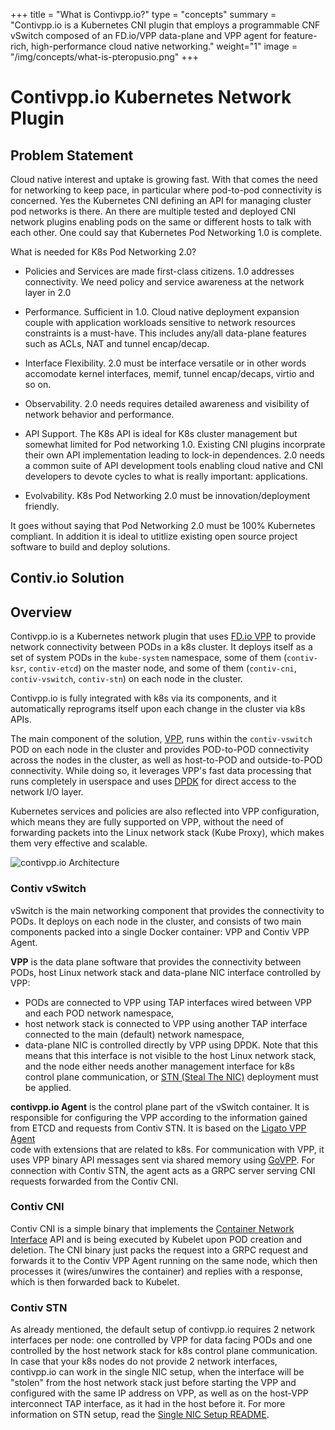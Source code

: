 +++
title = "What is Contivpp.io?"
type = "concepts"
summary = "Contivpp.io is a Kubernetes CNI plugin that employs a programmable CNF vSwitch composed of an FD.io/VPP data-plane and VPP agent for feature-rich, high-performance cloud native networking."
weight="1"
image = "/img/concepts/what-is-pteropusio.png"
+++



# Contivpp.io Kubernetes Network Plugin

## Problem Statement

Cloud native interest and uptake is growing fast. With that comes the need for networking to keep pace, in particular where pod-to-pod connectivity is concerned. Yes the Kubernetes CNI defining an API for managing cluster pod networks is there. An there are multiple tested and deployed CNI network plugins enabling pods on the same or different hosts to talk with each other. One could say that Kubernetes Pod Networking 1.0 is complete.

What is needed for K8s Pod Networking 2.0?

- Policies and Services are made first-class citizens. 1.0 addresses connectivity. We need policy and service awareness at the network layer in 2.0

- Performance. Sufficient in 1.0. Cloud native deployment expansion couple with application workloads sensitive to network resources constraints is a must-have. This includes any/all data-plane features such as ACLs, NAT and tunnel encap/decap.

- Interface Flexibility. 2.0 must be interface versatile or in other words accomodate kernel interfaces, memif, tunnel encap/decaps, virtio and so on. 

- Observability. 2.0 needs requires detailed awareness and visibility of network behavior and performance.  

- API Support. The K8s API is ideal for K8s cluster management but somewhat limited for Pod networking 1.0. Existing CNI plugins incorprate their own API implementation leading to lock-in dependences. 2.0 needs a common suite of API development tools enabling cloud native and CNI developers to devote cycles to what is really important: applications.

- Evolvability. K8s Pod Networking 2.0 must be innovation/deployment friendly.

It goes without saying that Pod Networking 2.0 must be 100% Kubernetes compliant. In addition it is ideal to utitlize existing open source project software to build and deploy solutions. 


## Contiv.io Solution       



## Overview
Contivpp.io is a Kubernetes network plugin that uses [FD.io VPP](https://fd.io/)
to provide network connectivity between PODs in a k8s cluster.
It deploys itself as a set of system PODs in the `kube-system` namespace,
some of them (`contiv-ksr`, `contiv-etcd`) on the master node, and some
of them (`contiv-cni`, `contiv-vswitch`, `contiv-stn`) on each node in the cluster.

Contivpp.io is fully integrated with k8s via its components,
and it automatically reprograms itself upon each change in the cluster
via k8s APIs.

The main component of the solution, [VPP](https://fd.io/technology/#vpp), 
runs within the `contiv-vswitch` POD on each node in the cluster and provides 
POD-to-POD connectivity across the nodes in the cluster, as well as host-to-POD 
and outside-to-POD connectivity. While doing so, it leverages
VPP's fast data processing that runs completely in userspace and uses 
[DPDK](https://dpdk.org/) for direct access to the network I/O layer.

Kubernetes services and policies are also reflected into VPP configuration,
which means they are fully supported on VPP, without the need of forwarding 
packets into the Linux network stack (Kube Proxy), which makes them very 
effective and scalable.


![contivpp.io Architecture](/img/what-is-contiv-vpp/contivpp-overview-pict3.png)





### Contiv vSwitch
vSwitch is the main networking component that provides the connectivity to PODs.
It deploys on each node in the cluster, and consists of two main components packed
into a single Docker container: VPP and Contiv VPP Agent.

**VPP** is the data plane software that provides the connectivity between PODs, host Linux
network stack and data-plane NIC interface controlled by VPP:
 - PODs are connected to VPP using TAP interfaces wired between VPP and each POD network namespace,
 - host network stack is connected to VPP using another TAP interface connected 
 to the main (default) network namespace,
 - data-plane NIC is controlled directly by VPP using DPDK. Note that this means that
 this interface is not visible to the host Linux network stack, and the node either needs another
 management interface for k8s control plane communication, or 
 [STN (Steal The NIC)](https://github.com/contiv/vpp/blob/master/docs/SINGLE_NIC_SETUP.md) deployment must be applied.

**contivpp.io Agent** is the control plane part of the vSwitch container. It is responsible
for configuring the VPP according to the information gained from ETCD and requests
from Contiv STN. It is based on the  [Ligato VPP Agent](https://github.com/ligato/vpp-agent)  
code with extensions that are related to k8s. 
For communication with VPP, it uses VPP binary API messages sent via shared memory using 
[GoVPP](https://wiki.fd.io/view/GoVPP).
For connection with Contiv STN, the agent acts as a GRPC server serving CNI requests 
forwarded from the Contiv CNI.


### Contiv CNI
Contiv CNI is a simple binary that implements the 
[Container Network Interface](https://github.com/containernetworking/cni) 
API and is being executed by Kubelet upon POD creation and deletion. The CNI binary
just packs the request into a GRPC request and forwards it to the Contiv VPP Agent
running on the same node, which then processes it (wires/unwires the container) 
and replies with a response, which is then forwarded back to Kubelet.


### Contiv STN
As already mentioned, the default setup of contivpp.io requires 2 network interfaces
per node: one controlled by VPP for data facing PODs and one controlled by the host
network stack for k8s control plane communication. In case that your k8s nodes
do not provide 2 network interfaces, contivpp.io can work in the single NIC setup,
when the interface will be "stolen" from the host network stack just before starting
the VPP and configured with the same IP address on VPP, as well as 
on the host-VPP interconnect TAP interface, as it had in the host before it. 
For more information on STN setup, read the [Single NIC Setup README](https://github.com/contiv/vpp/blob/master/docs/SINGLE_NIC_SETUP.md).
